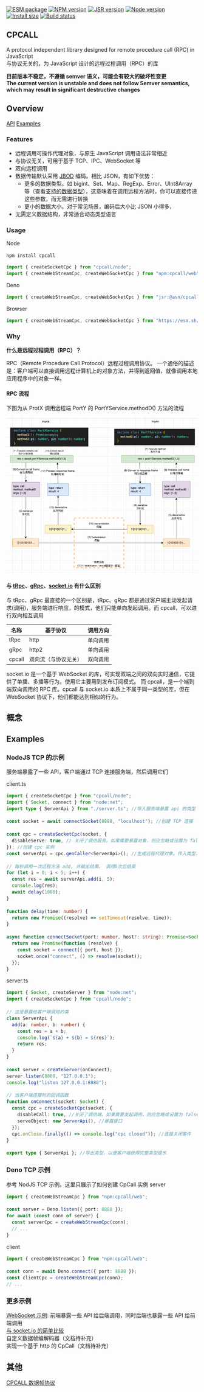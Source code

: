 [![ESM package][package]][package-url]
[![NPM version][npm]][npm-url]
[![JSR version][jsr]][jsr-url]
[![Node version][node]][node-url]
[![Install size][size]][size-url]
[![Build status][build]][build-url]

[package]: https://img.shields.io/badge/package-ESM-ffe536.svg
[package-url]: https://nodejs.org/api/esm.html
[npm]: https://img.shields.io/npm/v/cpcall.svg
[npm-url]: https://npmjs.com/package/cpcall
[jsr]: https://jsr.io/badges/@asn/cpcall
[jsr-url]: https://jsr.io/@asn/cpcall
[node]: https://img.shields.io/node/v/cpcall.svg
[node-url]: https://nodejs.org
[size]: https://packagephobia.com/badge?p=cpcall
[size-url]: https://packagephobia.com/result?p=cpcall
[build]: https://github.com/asnowc/cpcall/actions/workflows/ci.yaml/badge.svg?branch=main
[build-url]: https://github.com/asnowc/cpcall/actions

## CPCALL

A protocol independent library designed for remote procedure call (RPC) in JavaScript\
与协议无关的，为 JavaScript 设计的远程过程调用（RPC）的库

**目前版本不稳定，不遵循 semver 语义，可能会有较大的破坏性变更**\
**The current version is unstable and does not follow Semver semantics, which may result in significant destructive changes**

## Overview

[API](https://jsr.io/@asn/cpcall/doc)
[Examples](#examples)

### Features

- 远程调用可操作代理对象，与原生 JavaScript 调用语法非常相近
- 与协议无关，可用于基于 TCP、IPC、WebSocket 等
- 双向远程调用
- 数据传输默认采用 [JBOD](https://github.com/asnowc/jbod) 编码。相比 JSON，有如下优势：
  - 更多的数据类型。如 bigint、Set、Map、RegExp、Error、UInt8Array 等（查看[支持的数据类型](https://github.com/asnowc/jbod)），这意味着在调用远程方法时，你可以直接传递这些参数，而无需进行转换
  - 更小的数据大小。对于常见场景，编码后大小比 JSON 小得多，
- 无需定义数据结构，非常适合动态类型语言

### Usage

Node

`npm install cpcall`

```ts
import { createSocketCpc } from "cpcall/node";
import { createWebStreamCpc, createWebSocketCpc } from "npm:cpcall/web";
```

Deno

```ts
import { createWebStreamCpc, createWebSocketCpc } from "jsr:@asn/cpcall/web";
```

Browser

```ts
import { createWebStreamCpc, createWebSocketCpc } from "https://esm.sh/cpcall/web";
```

### Why

**什么是远程过程调用（RPC）？**

RPC（Remote Procedure Call Protocol）远程过程调用协议。
一个通俗的描述是：客户端可以直接调用远程计算机上的对象方法，并得到返回值，就像调用本地应用程序中的对象一样。

#### RPC 流程

下图为从 ProtX 调用远程端 PortY 的 PortYService.methodD() 方法的流程

<img src="./docs/img/rpc_flowsheet.png">

#### 与 [tRpc](https://trpc.io/)、[gRpc](https://grpc.io/)、[socket.io](https://socket.io/) 有什么区别

与 tRpc、gRpc 最直接的一个区别是，tRpc、gRpc 都是通过客户端主动发起请求(调用)，服务端进行响应，的模式，他们只能单向发起调用。而 cpcall，可以进行双向相互调用

| 名称   | 基于协议             | 调用方向 |
| ------ | -------------------- | -------- |
| tRpc   | http                 | 单向调用 |
| gRpc   | http2                | 单向调用 |
| cpcall | 双向流（与协议无关） | 双向调用 |

socket.io 是一个基于 WebSocket 的库，可实现双端之间的双向实时通信，它提供了单播、多播等行为。使用它主要用到发布订阅模式。
而 cpcall，是一个端到端双向调用的 RPC 库。cpcall 与 socket.io 本质上不属于同一类型的库，但在 WebSocket 协议下，他们都能达到相似的行为。

## 概念

## Examples

### NodeJS TCP 的示例

服务端暴露了一些 API，客户端通过 TCP 连接服务端，然后调用它们

client.ts

```ts
import { createSocketCpc } from "cpcall/node";
import { Socket, connect } from "node:net";
import type { ServerApi } from "./server.ts"; //导入服务端暴露 api 的类型

const socket = await connectSocket(8888, "localhost"); //创建 TCP 连接

const cpc = createSocketCpc(socket, {
  disableServe: true, // 关闭了调用服务。如果需要暴露对象，则应忽略或设置为 false
}); //创建 cpc 实例
const serverApi = cpc.genCaller<ServerApi>(); //生成远程代理对象。传入类型，可获得完整类型提示

// 每秒调用一次远程方法 add, 并输出结果。 调用5次后结束
for (let i = 0; i < 5; i++) {
  const res = await serverApi.add(i, 5);
  console.log(res);
  await delay(1000);
}

function delay(time: number) {
  return new Promise((resolve) => setTimeout(resolve, time));
}

async function connectSocket(port: number, host?: string): Promise<Socket> {
  return new Promise(function (resolve) {
    const socket = connect({ port, host });
    socket.once("connect", () => resolve(socket));
  });
}
```

server.ts

```ts
import { Socket, createServer } from "node:net";
import { createSocketCpc } from "cpcall/node";

// 这是暴露给客户端调用的类
class ServerApi {
  add(a: number, b: number) {
    const res = a + b;
    console.log(`${a} + ${b} = ${res}`);
    return res;
  }
}

const server = createServer(onConnect);
server.listen(8888, "127.0.0.1");
console.log("listen 127.0.0.1:8888");

// 当客户端连接时的回调函数
function onConnect(socket: Socket) {
  const cpc = createSocketCpc(socket, {
    disableCall: true, //关闭了调用端。如果需要发起调用，则应忽略或设置为 false
    serveObject: new ServerApi(), //暴露接口
  });
  cpc.onClose.finally(() => console.log("cpc closed")); //连接关闭事件
}

export type { ServerApi }; //导出类型，以便客户端获得完整类型提示
```

### Deno TCP 示例

参考 NodJS TCP 示例。这里只展示了如何创建 CpCall 实例
server

```ts
import { createWebStreamCpc } from "npm:cpcall/web";

const server = Deno.listen({ port: 8888 });
for await (const conn of server) {
  const serverCpc = createWebStreamCpc(conn);
  // ...
}
```

client

```ts
import { createWebStreamCpc } from "npm:cpcall/web";

const conn = await Deno.connect({ port: 8888 });
const clientCpc = createWebStreamCpc(conn);
// ...
```

### 更多示例

[WebSocket 示例](./example/websocket/README.md): 前端暴露一些 API 给后端调用，同时后端也暴露一些 API 给前端调用\
[与 socket.io 的简单比较](./example/cpcall%20vs%20socket.io.md)\
自定义数据帧编解码器（文档待补充）\
实现一个基于 http 的 CpCall（文档待补充）

## 其他

[CPCALL 数据帧协议](./docs/frame_type.md)
